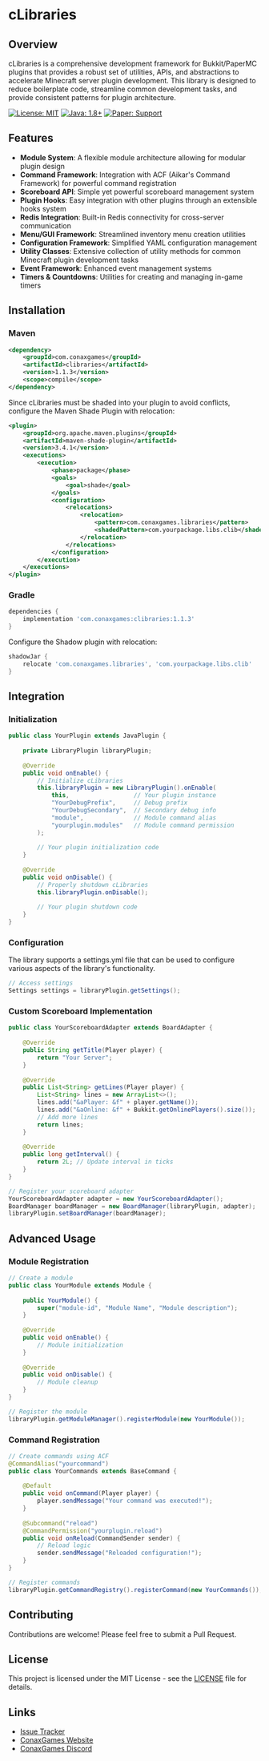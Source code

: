 # cLibraries

## Overview
cLibraries is a comprehensive development framework for Bukkit/PaperMC plugins that provides a robust set of utilities, APIs, and abstractions to accelerate Minecraft server plugin development. This library is designed to reduce boilerplate code, streamline common development tasks, and provide consistent patterns for plugin architecture.

[![License: MIT](https://img.shields.io/badge/License-MIT-yellow.svg)](https://opensource.org/licenses/MIT)
[![Java: 1.8+](https://img.shields.io/badge/Java-1.8%2B-blue.svg)](https://www.oracle.com/java/technologies/javase/javase-jdk8-downloads.html)
[![Paper: Support](https://img.shields.io/badge/Paper-Support-green.svg)](https://papermc.io/)

## Features

- **Module System**: A flexible module architecture allowing for modular plugin design
- **Command Framework**: Integration with ACF (Aikar's Command Framework) for powerful command registration
- **Scoreboard API**: Simple yet powerful scoreboard management system
- **Plugin Hooks**: Easy integration with other plugins through an extensible hooks system
- **Redis Integration**: Built-in Redis connectivity for cross-server communication
- **Menu/GUI Framework**: Streamlined inventory menu creation utilities
- **Configuration Framework**: Simplified YAML configuration management
- **Utility Classes**: Extensive collection of utility methods for common Minecraft plugin development tasks
- **Event Framework**: Enhanced event management systems
- **Timers & Countdowns**: Utilities for creating and managing in-game timers

## Installation

### Maven

```xml
<dependency>
    <groupId>com.conaxgames</groupId>
    <artifactId>clibraries</artifactId>
    <version>1.1.3</version>
    <scope>compile</scope>
</dependency>
```

Since cLibraries must be shaded into your plugin to avoid conflicts, configure the Maven Shade Plugin with relocation:

```xml
<plugin>
    <groupId>org.apache.maven.plugins</groupId>
    <artifactId>maven-shade-plugin</artifactId>
    <version>3.4.1</version>
    <executions>
        <execution>
            <phase>package</phase>
            <goals>
                <goal>shade</goal>
            </goals>
            <configuration>
                <relocations>
                    <relocation>
                        <pattern>com.conaxgames.libraries</pattern>
                        <shadedPattern>com.yourpackage.libs.clib</shadedPattern>
                    </relocation>
                </relocations>
            </configuration>
        </execution>
    </executions>
</plugin>
```

### Gradle

```groovy
dependencies {
    implementation 'com.conaxgames:clibraries:1.1.3'
}
```

Configure the Shadow plugin with relocation:

```groovy
shadowJar {
    relocate 'com.conaxgames.libraries', 'com.yourpackage.libs.clib'
}
```

## Integration

### Initialization

```java
public class YourPlugin extends JavaPlugin {
    
    private LibraryPlugin libraryPlugin;
    
    @Override
    public void onEnable() {
        // Initialize cLibraries
        this.libraryPlugin = new LibraryPlugin().onEnable(
            this,                  // Your plugin instance
            "YourDebugPrefix",     // Debug prefix
            "YourDebugSecondary",  // Secondary debug info
            "module",              // Module command alias
            "yourplugin.modules"   // Module command permission
        );
        
        // Your plugin initialization code
    }
    
    @Override
    public void onDisable() {
        // Properly shutdown cLibraries
        this.libraryPlugin.onDisable();
        
        // Your plugin shutdown code
    }
}
```

### Configuration

The library supports a settings.yml file that can be used to configure various aspects of the library's functionality.

```java
// Access settings
Settings settings = libraryPlugin.getSettings();
```

### Custom Scoreboard Implementation

```java
public class YourScoreboardAdapter extends BoardAdapter {
    
    @Override
    public String getTitle(Player player) {
        return "Your Server";
    }
    
    @Override
    public List<String> getLines(Player player) {
        List<String> lines = new ArrayList<>();
        lines.add("&aPlayer: &f" + player.getName());
        lines.add("&aOnline: &f" + Bukkit.getOnlinePlayers().size());
        // Add more lines
        return lines;
    }
    
    @Override
    public long getInterval() {
        return 2L; // Update interval in ticks
    }
}

// Register your scoreboard adapter
YourScoreboardAdapter adapter = new YourScoreboardAdapter();
BoardManager boardManager = new BoardManager(libraryPlugin, adapter);
libraryPlugin.setBoardManager(boardManager);
```

## Advanced Usage

### Module Registration

```java
// Create a module
public class YourModule extends Module {
    
    public YourModule() {
        super("module-id", "Module Name", "Module description");
    }
    
    @Override
    public void onEnable() {
        // Module initialization
    }
    
    @Override
    public void onDisable() {
        // Module cleanup
    }
}

// Register the module
libraryPlugin.getModuleManager().registerModule(new YourModule());
```

### Command Registration

```java
// Create commands using ACF
@CommandAlias("yourcommand")
public class YourCommands extends BaseCommand {
    
    @Default
    public void onCommand(Player player) {
        player.sendMessage("Your command was executed!");
    }
    
    @Subcommand("reload")
    @CommandPermission("yourplugin.reload")
    public void onReload(CommandSender sender) {
        // Reload logic
        sender.sendMessage("Reloaded configuration!");
    }
}

// Register commands
libraryPlugin.getCommandRegistry().registerCommand(new YourCommands());
```

## Contributing

Contributions are welcome! Please feel free to submit a Pull Request.

## License

This project is licensed under the MIT License - see the [LICENSE](LICENSE) file for details.

## Links
- [Issue Tracker](https://github.com/ConaxGames/cLibraries/issues)
- [ConaxGames Website](https://www.conaxgames.com)
- [ConaxGames Discord](https://discord.gg/fYZt22SmTp)
